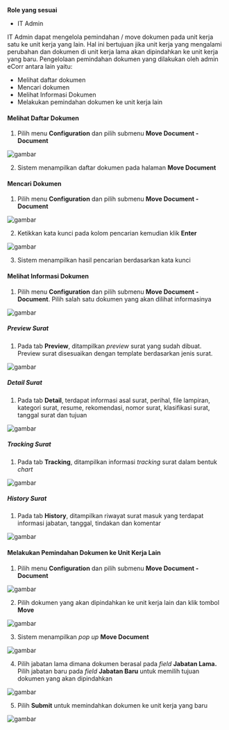 **Role yang sesuai**

- IT Admin

IT Admin dapat mengelola pemindahan / move dokumen pada unit kerja satu ke unit kerja yang lain. Hal ini bertujuan jika unit kerja yang mengalami perubahan dan dokumen di unit kerja lama akan dipindahkan ke unit kerja yang baru. Pengelolaan pemindahan  dokumen yang dilakukan oleh admin eCorr antara lain yaitu:

- Melihat daftar dokumen
- Mencari dokumen
- Melihat Informasi Dokumen
- Melakukan pemindahan dokumen ke unit kerja lain


#### **Melihat Daftar Dokumen**


1.    Pilih menu **Configuration** dan pilih submenu **Move Document - Document**

![gambar](SC_Konfigurasi/KF14.png)

2.    Sistem menampilkan daftar dokumen pada halaman **Move Document**


#### **Mencari Dokumen**

1.    Pilih menu **Configuration** dan pilih submenu **Move Document - Document**

![gambar](SC_Konfigurasi/KF15.png)

2.    Ketikkan kata kunci pada kolom pencarian kemudian klik **Enter**

![gambar](SC_Konfigurasi/KF16.png)

3.    Sistem menampilkan hasil pencarian berdasarkan kata kunci


#### **Melihat Informasi Dokumen**

1.   Pilih menu **Configuration** dan pilih submenu **Move Document - Document**. Pilih salah satu dokumen yang akan dilihat informasinya

![gambar](SC_Konfigurasi/KF17.png)

##### Preview Surat

1. Pada tab **Preview**, ditampilkan _preview_ surat yang sudah dibuat. Preview surat disesuaikan dengan template berdasarkan jenis surat.

![gambar](SC_Konfigurasi/KF18.png)

##### Detail Surat

1. Pada tab **Detail**, terdapat informasi asal surat, perihal, file lampiran, kategori surat, resume, rekomendasi, nomor surat, klasifikasi surat, tanggal surat dan tujuan

![gambar](SC_Konfigurasi/KF19.png)

##### Tracking Surat

1. Pada tab **Tracking**, ditampilkan informasi _tracking_ surat dalam bentuk _chart_

![gambar](SC_Konfigurasi/KF20.png)

##### History Surat

1. Pada tab **History**, ditampilkan riwayat surat masuk yang terdapat informasi jabatan, tanggal, tindakan dan komentar

![gambar](SC_Konfigurasi/KF21.png)

#### **Melakukan Pemindahan Dokumen ke Unit Kerja Lain**

1.    Pilih menu **Configuration** dan pilih submenu **Move Document - Document**

![gambar](SC_Konfigurasi/KF22.png)

2.    Pilih dokumen yang akan dipindahkan ke unit kerja lain dan klik tombol **Move**

![gambar](SC_Konfigurasi/KF23.png)

3.    Sistem menampilkan _pop up_ **Move Document**

![gambar](SC_Konfigurasi/KF24.png)

4.    Pilih jabatan lama dimana dokumen berasal pada _field_ **Jabatan Lama.** Pilih jabatan baru pada *field* **Jabatan Baru** untuk memilih tujuan dokumen yang akan dipindahkan

![gambar](SC_Konfigurasi/KF25.png)

5.    Pilih **Submit** untuk memindahkan dokumen ke unit kerja yang baru

![gambar](SC_Konfigurasi/KF26.png)
